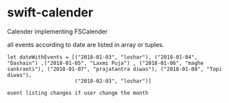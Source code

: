 # swift-calender
Calender implementing FSCalender

all events according to date are listed in array or tuples.

    let dateWithEvents = [("2018-01-03", "loshar"), ("2018-01-04", "Dashain") ,("2018-01-05", "Laxmi Puja") , ("2018-01-06", "maghe sankranti"), ("2018-01-07", "prajatantra diwas"), ("2018-01-08", "Topi diwas"),
                          ("2018-02-03", "loshar")]
                          
    event listing changes if user change the month
